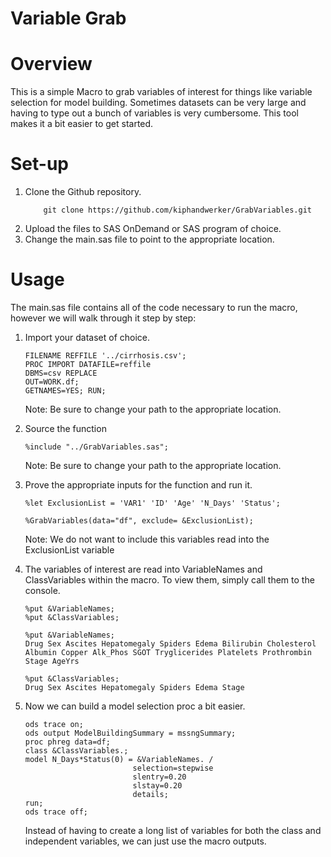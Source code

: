 # Variable Grab

# Overview
This is a simple Macro to grab variables of interest for things like variable selection for model building. Sometimes datasets can be very large and having to type out a bunch of variables is very cumbersome. This tool makes it a bit easier to get started.

# Set-up
<ol>
<li> Clone the Github repository.</li>

```
    git clone https://github.com/kiphandwerker/GrabVariables.git
```

<li>Upload the files to SAS OnDemand or SAS program of choice.
<li>Change the main.sas file to point to the appropriate location.
</ol>

# Usage
The main.sas file contains all of the code necessary to run the macro, however we will walk through it step by step:

<ol>
<li> Import your dataset of choice.

```sas
FILENAME REFFILE '../cirrhosis.csv';
PROC IMPORT DATAFILE=reffile
DBMS=csv REPLACE
OUT=WORK.df;
GETNAMES=YES; RUN;
```
Note: Be sure to change your path to the appropriate location.

<li> Source the function

```sas
%include "../GrabVariables.sas";
``` 
Note: Be sure to change your path to the appropriate location.
<li>Prove the appropriate inputs for the function and run it.

```sas
%let ExclusionList = 'VAR1' 'ID' 'Age' 'N_Days' 'Status';

%GrabVariables(data="df", exclude= &ExclusionList);
```
Note: We do not want to include this variables read into the ExclusionList variable

<li>The variables of interest are read into VariableNames and ClassVariables within the macro. To view them, simply call them to the console.

```sas
%put &VariableNames;
%put &ClassVariables;
```
    %put &VariableNames;
    Drug Sex Ascites Hepatomegaly Spiders Edema Bilirubin Cholesterol Albumin Copper Alk_Phos SGOT Tryglicerides Platelets Prothrombin 
    Stage AgeYrs

    %put &ClassVariables;
    Drug Sex Ascites Hepatomegaly Spiders Edema Stage
<li> Now we can build a model selection proc a bit easier.

```sas
ods trace on;
ods output ModelBuildingSummary = mssngSummary;
proc phreg data=df;
class &ClassVariables.;
model N_Days*Status(0) = &VariableNames. /
						selection=stepwise 
						slentry=0.20
                        slstay=0.20 
                        details;
run;
ods trace off;
```

Instead of having to create a long list of variables for both the class and independent variables, we can just use the macro outputs.
</ol>